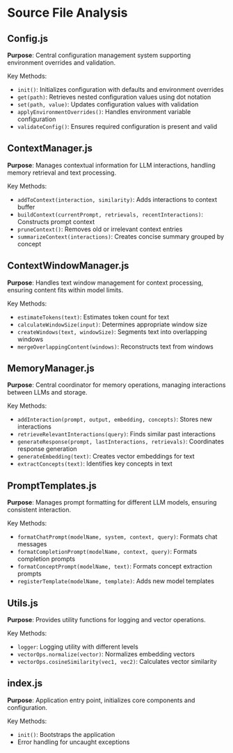 # Source File Analysis

## Config.js
**Purpose**: Central configuration management system supporting environment overrides and validation.

Key Methods:
- `init()`: Initializes configuration with defaults and environment overrides
- `get(path)`: Retrieves nested configuration values using dot notation
- `set(path, value)`: Updates configuration values with validation
- `applyEnvironmentOverrides()`: Handles environment variable configuration
- `validateConfig()`: Ensures required configuration is present and valid

## ContextManager.js
**Purpose**: Manages contextual information for LLM interactions, handling memory retrieval and text processing.

Key Methods:
- `addToContext(interaction, similarity)`: Adds interactions to context buffer
- `buildContext(currentPrompt, retrievals, recentInteractions)`: Constructs prompt context
- `pruneContext()`: Removes old or irrelevant context entries
- `summarizeContext(interactions)`: Creates concise summary grouped by concept

## ContextWindowManager.js
**Purpose**: Handles text window management for context processing, ensuring content fits within model limits.

Key Methods:
- `estimateTokens(text)`: Estimates token count for text
- `calculateWindowSize(input)`: Determines appropriate window size
- `createWindows(text, windowSize)`: Segments text into overlapping windows
- `mergeOverlappingContent(windows)`: Reconstructs text from windows

## MemoryManager.js
**Purpose**: Central coordinator for memory operations, managing interactions between LLMs and storage.

Key Methods:
- `addInteraction(prompt, output, embedding, concepts)`: Stores new interactions
- `retrieveRelevantInteractions(query)`: Finds similar past interactions
- `generateResponse(prompt, lastInteractions, retrievals)`: Coordinates response generation
- `generateEmbedding(text)`: Creates vector embeddings for text
- `extractConcepts(text)`: Identifies key concepts in text

## PromptTemplates.js
**Purpose**: Manages prompt formatting for different LLM models, ensuring consistent interaction.

Key Methods:
- `formatChatPrompt(modelName, system, context, query)`: Formats chat messages
- `formatCompletionPrompt(modelName, context, query)`: Formats completion prompts
- `formatConceptPrompt(modelName, text)`: Formats concept extraction prompts
- `registerTemplate(modelName, template)`: Adds new model templates

## Utils.js
**Purpose**: Provides utility functions for logging and vector operations.

Key Methods:
- `logger`: Logging utility with different levels
- `vectorOps.normalize(vector)`: Normalizes embedding vectors
- `vectorOps.cosineSimilarity(vec1, vec2)`: Calculates vector similarity

## index.js
**Purpose**: Application entry point, initializes core components and configuration.

Key Methods:
- `init()`: Bootstraps the application
- Error handling for uncaught exceptions